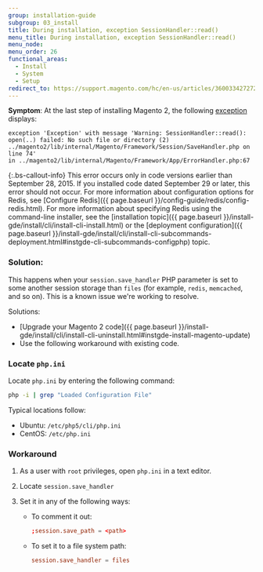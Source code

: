 ```yaml
---
group: installation-guide
subgroup: 03_install
title: During installation, exception SessionHandler::read()
menu_title: During installation, exception SessionHandler::read()
menu_node:
menu_order: 26
functional_areas:
  - Install
  - System
  - Setup
redirect_to: https://support.magento.com/hc/en-us/articles/360033427272
---
```


**Symptom**: At the last step of installing Magento 2, the following [exception](https://glossary.magento.com/exception) displays:

```temrinal
exception 'Exception' with message 'Warning: SessionHandler::read():
open(..) failed: No such file or directory (2) ../magento2/lib/internal/Magento/Framework/Session/SaveHandler.php on line 74'
in ../magento2/lib/internal/Magento/Framework/App/ErrorHandler.php:67
```

{:.bs-callout-info}
This error occurs only in code versions earlier than September 28, 2015. If you installed code dated September 29 or later, this error should not occur. For more information about configuration options for Redis, see [Configure Redis]({{ page.baseurl }}/config-guide/redis/config-redis.html). For more information about specifying Redis using the command-line installer, see the [installation topic]({{ page.baseurl }}/install-gde/install/cli/install-cli-install.html) or the [deployment configuration]({{ page.baseurl }}/install-gde/install/cli/install-cli-subcommands-deployment.html#instgde-cli-subcommands-configphp) topic.

### Solution:

This happens when your `session.save_handler` PHP parameter is set to some another session storage than `files` (for example, `redis`, `memcached`, and so on). This is a known issue we're working to resolve.

Solutions:

*  [Upgrade your Magento 2 code]({{ page.baseurl }}/install-gde/install/cli/install-cli-uninstall.html#instgde-install-magento-update)
*  Use the following workaround with existing code.

### Locate `php.ini`

Locate `php.ini` by entering the following command:

```bash
php -i | grep "Loaded Configuration File"
```

Typical locations follow:

*  Ubuntu: `/etc/php5/cli/php.ini`
*  CentOS: `/etc/php.ini`

### Workaround

1. As a user with `root` privileges, open `php.ini` in a text editor.
1. Locate `session.save_handler`
1. Set it in any of the following ways:

   *  To comment it out:

      ```conf
      ;session.save_path = <path>
      ```

   *  To set it to a file system path:

      ```conf
      session.save_handler = files
      ```
